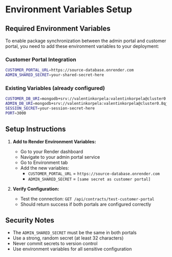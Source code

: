 # Environment Variables Setup

## Required Environment Variables

To enable package synchronization between the admin portal and customer portal, you need to add these environment variables to your deployment:

### Customer Portal Integration
```bash
CUSTOMER_PORTAL_URL=https://source-database.onrender.com
ADMIN_SHARED_SECRET=your-shared-secret-here
```

### Existing Variables (already configured)
```bash
CUSTOMER_DB_URI=mongodb+srv://valentinkorpela:valentinkorpela@cluster0.8qj8j.mongodb.net/kundportal?retryWrites=true&w=majority
ADMIN_DB_URI=mongodb+srv://valentinkorpela:valentinkorpela@cluster0.8qj8j.mongodb.net/AdminPanel?retryWrites=true&w=majority
SESSION_SECRET=your-session-secret-here
PORT=3000
```

## Setup Instructions

1. **Add to Render Environment Variables:**
   - Go to your Render dashboard
   - Navigate to your admin portal service
   - Go to Environment tab
   - Add the new variables:
     - `CUSTOMER_PORTAL_URL` = `https://source-database.onrender.com`
     - `ADMIN_SHARED_SECRET` = `[same secret as customer portal]`

2. **Verify Configuration:**
   - Test the connection: `GET /api/contracts/test-customer-portal`
   - Should return success if both portals are configured correctly

## Security Notes

- The `ADMIN_SHARED_SECRET` must be the same in both portals
- Use a strong, random secret (at least 32 characters)
- Never commit secrets to version control
- Use environment variables for all sensitive configuration
